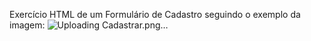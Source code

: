 Exercício HTML de um Formulário de Cadastro seguindo o exemplo da imagem: 
![Uploading Cadastrar.png…]()
